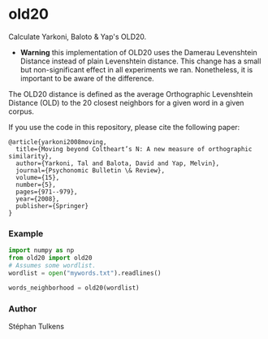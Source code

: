 # old20
Calculate Yarkoni, Baloto & Yap's OLD20.

* **Warning** this implementation of OLD20 uses the Damerau Levenshtein Distance instead of plain Levenshtein distance. This change has a small but non-significant effect in all experiments we ran. Nonetheless, it is important to be aware of the difference.

The OLD20 distance is defined as the average Orthographic Levenshtein Distance (OLD) to the 20 closest neighbors for a given word in a given corpus.

If you use the code in this repository, please cite the following paper:

```
@article{yarkoni2008moving,
  title={Moving beyond Coltheart’s N: A new measure of orthographic similarity},
  author={Yarkoni, Tal and Balota, David and Yap, Melvin},
  journal={Psychonomic Bulletin \& Review},
  volume={15},
  number={5},
  pages={971--979},
  year={2008},
  publisher={Springer}
}
```

### Example

```python
import numpy as np
from old20 import old20
# Assumes some wordlist.
wordlist = open("mywords.txt").readlines()

words_neighborhood = old20(wordlist)
```


### Author

Stéphan Tulkens
